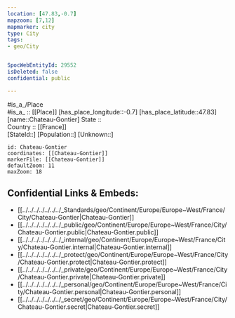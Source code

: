 ```yaml
---
location: [47.83,-0.7] 
mapzoom: [7,12] 
mapmarker: city 
type: City
tags:
- geo/City


SpocWebEntityId: 29552
isDeleted: false
confidential: public

---
```

#is_a_/Place  
#is_a_ :: [[Place]] 
[has_place_longitude::-0.7] 
[has_place_latitude::47.83] 
[name::Chateau-Gontier] 
State ::  
Country :: [[France]]  
[StateId::] 
[Population::] 
[Unknown::] 


```leaflet
id: Chateau-Gontier
coordinates: [[Chateau-Gontier]] 
markerFile: [[Chateau-Gontier]] 
defaultZoom: 11 
maxZoom: 18
```


## Confidential Links & Embeds: 
- [[../../../../../../../_Standards/geo/Continent/Europe/Europe~West/France/City/Chateau-Gontier|Chateau-Gontier]] 
- [[../../../../../../../_public/geo/Continent/Europe/Europe~West/France/City/Chateau-Gontier.public|Chateau-Gontier.public]] 
- [[../../../../../../../_internal/geo/Continent/Europe/Europe~West/France/City/Chateau-Gontier.internal|Chateau-Gontier.internal]] 
- [[../../../../../../../_protect/geo/Continent/Europe/Europe~West/France/City/Chateau-Gontier.protect|Chateau-Gontier.protect]] 
- [[../../../../../../../_private/geo/Continent/Europe/Europe~West/France/City/Chateau-Gontier.private|Chateau-Gontier.private]] 
- [[../../../../../../../_personal/geo/Continent/Europe/Europe~West/France/City/Chateau-Gontier.personal|Chateau-Gontier.personal]] 
- [[../../../../../../../_secret/geo/Continent/Europe/Europe~West/France/City/Chateau-Gontier.secret|Chateau-Gontier.secret]] 
